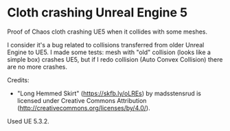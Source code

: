 # Cloth crashing Unreal Engine 5

Proof of Chaos cloth crashing UE5 when it collides with some meshes.

I consider it's a bug related to collisions transferred from older Unreal 
Engine to UE5. I made some tests: mesh with "old" collision (looks like a 
simple box) crashes UE5, but if I redo collision (Auto Convex Collision) 
there are no more crashes.

Credits:
* "Long Hemmed Skirt" (https://skfb.ly/oLREs) by madsstensrud is licensed under Creative Commons Attribution (http://creativecommons.org/licenses/by/4.0/).
 
Used UE 5.3.2.